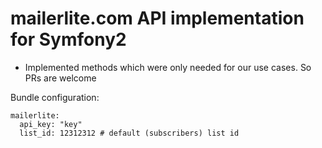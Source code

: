 mailerlite.com API implementation for Symfony2
==============================================

- Implemented methods which were only needed for our use cases. So PRs are welcome

Bundle configuration:
```
mailerlite:
  api_key: "key"
  list_id: 12312312 # default (subscribers) list id
 ```

